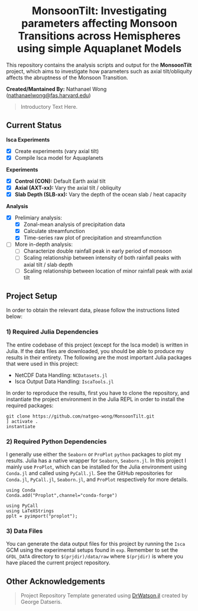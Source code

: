 # **<div align="center">MonsoonTilt: Investigating parameters affecting Monsoon Transitions across Hemispheres using simple Aquaplanet Models</div>**

This repository contains the analysis scripts and output for the **MonsoonTilt** project, which aims to investigate how parameters such as axial tilt/obliquity affects the abruptness of the Monsoon Transition.

**Created/Mantained By:** Nathanael Wong (nathanaelwong@fas.harvard.edu)
> Introductory Text Here.

## Current Status

**Isca Experiments**
* [x] Create experiments (vary axial tilt)
* [x] Compile Isca model for Aquaplanets

**Experiments**
* [x] **Control (CON):** Default Earth axial tilt
* [x] **Axial (AXT-xx):** Vary the axial tilt / obliquity
* [x] **Slab Depth (SLB-xx):** Vary the depth of the ocean slab / heat capacity

**Analysis**
* [x] Prelimiary analysis:
  * [x] Zonal-mean analysis of precipitation data
  * [x] Calculate streamfunction
  * [x] Time-series raw plot of precipitation and streamfunction
* [ ] More in-depth analysis:
  * [ ] Characterize double rainfall peak in early period of monsoon
  * [ ] Scaling relationship between intensity of both rainfall peaks with axial tilt / slab depth
  * [ ] Scaling relationship between location of minor rainfall peak with axial tilt

## Project Setup

In order to obtain the relevant data, please follow the instructions listed below:

### 1) Required Julia Dependencies

The entire codebase of this project (except for the Isca model) is written in Julia.  If the data files are downloaded, you should be able to produce my results in their entirety.  The following are the most important Julia packages that were used in this project:
* NetCDF Data Handling: `NCDatasets.jl`
* Isca Output Data Handling: `IscaTools.jl`

In order to reproduce the results, first you have to clone the repository, and instantiate the project environment in the Julia REPL in order to install the required packages:
```
git clone https://github.com/natgeo-wong/MonsoonTilt.git
] activate .
instantiate
```

### 2) Required Python Dependencies

I generally use either the `Seaborn` or `ProPlot` `python` packages to plot my results.  Julia has a native wrapper for `Seaborn`, `Seaborn.jl`.  In this project I mainly use `ProPlot`, which can be installed for the Julia environment using `Conda.jl` and called using `PyCall.jl`.  See the GitHub repositories for `Conda.jl`, `PyCall.jl`, `Seaborn.jl`, and `ProPlot` respectively for more details.
```
using Conda
Conda.add("Proplot",channel="conda-forge")

using PyCall
using LaTeXStrings
pplt = pyimport("proplot");
```

### 3) Data Files

You can generate the data output files for this project by running the `Isca` GCM using the experimental setups found in `exp`.  Remember to set the `GFDL_DATA` directory to `$(prjdir)/data/raw` where `$(prjdir)` is where you have placed the current project repository.

## **Other Acknowledgements**
> Project Repository Template generated using [DrWatson.jl](https://github.com/JuliaDynamics/DrWatson.jl) created by George Datseris.
